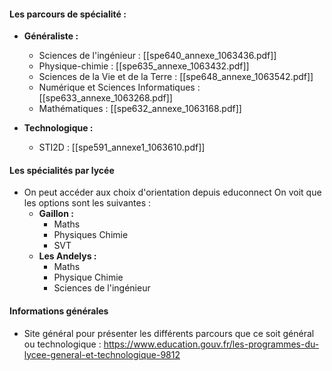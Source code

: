 #### Les parcours de spécialité :

- <b>Généraliste :</b>
	- Sciences de l'ingénieur : [[spe640_annexe_1063436.pdf]]
	- Physique-chimie : [[spe635_annexe_1063432.pdf]]
	- Sciences de la Vie et de la Terre : [[spe648_annexe_1063542.pdf]]
	- Numérique et Sciences Informatiques : [[spe633_annexe_1063268.pdf]]
	- Mathématiques : [[spe632_annexe_1063168.pdf]]

- <b>Technologique :</b>
	- STI2D : [[spe591_annexe1_1063610.pdf]]

#### Les spécialités par lycée
- On peut accéder aux choix d'orientation depuis educonnect
	On voit que les options sont les suivantes :
	- <b>Gaillon :</b>
		- Maths
		- Physiques Chimie
		- SVT
	- <b>Les Andelys :</b>
		- Maths
		- Physique Chimie
		- Sciences de l'ingénieur

#### Informations générales
- Site général pour présenter les différents parcours que ce soit général ou technologique : https://www.education.gouv.fr/les-programmes-du-lycee-general-et-technologique-9812



